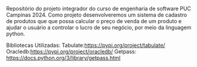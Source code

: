 Repositório do projeto integrador do curso de engenharia de software PUC Campinas 2024. Como projeto desenvolveremos um sistema de cadastro de produtos que que possa calcular o 
preço de venda de um produto e ajudar o usuário a controlar o lucro de seu negócio, por meio da linguagem python. 

Bibliotecas Utilizadas:
Tabulate:https://pypi.org/project/tabulate/
Oracledb:https://pypi.org/project/oracledb/
Getpass: https://docs.python.org/3/library/getpass.html
